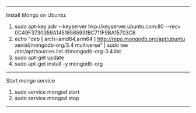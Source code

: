 ---------------------
Install Mongo on Ubuntu:
1. sudo apt-key adv --keyserver hkp://keyserver.ubuntu.com:80 --recv 0C49F3730359A14518585931BC711F9BA15703C6
2. echo "deb [ arch=amd64,arm64 ] http://repo.mongodb.org/apt/ubuntu xenial/mongodb-org/3.4 multiverse" | sudo tee /etc/apt/sources.list.d/mongodb-org-3.4.list
3. sudo apt-get update
4. sudo apt-get install -y mongodb-org

_____________________________________
Start mongo service
1. sudo service mongod start
2. sudo service mongod stop
_____________________________________

